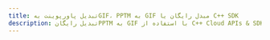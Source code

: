 ---title: تبدیل پاورپوینت بهGIF، PPTM به GIF مبدل رایگان یا C++ SDKdescription: تبدیل رایگانPPTM به GIF با استفاده از C++ Cloud APIs & SDK. همچنین اسناد Microsoft PowerPoint را در Cloud ایجاد، ویرایش و رندر کنید.---